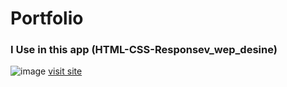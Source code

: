 # Portfolio
### I Use in this app (HTML-CSS-Responsev_wep_desine)
![image](https://github.com/ebrahim-mamdoh/portfolio/assets/138860098/efa0ec21-eac0-4ca3-97c9-cb90073da98a)
[visit site]([https://ebrahim-mamdoh.github.io/portfolio/](https://ebrahim-mamdoh.github.io/Devfolio/))
